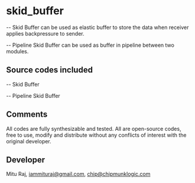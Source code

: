 # skid_buffer
-- Skid Buffer can be used as elastic buffer to store the data when receiver applies backpressure to sender.

-- Pipeline Skid Buffer can be used as buffer in pipeline between two modules. 

Source codes included
---------------------
-- Skid Buffer

-- Pipeline Skid Buffer

Comments
--------
All codes are fully synthesizable and tested. All are open-source codes, free to use, modify and distribute without any conflicts of interest with the original developer.

Developer
---------
Mitu Raj, iammituraj@gmail.com, chip@chipmunklogic.com
